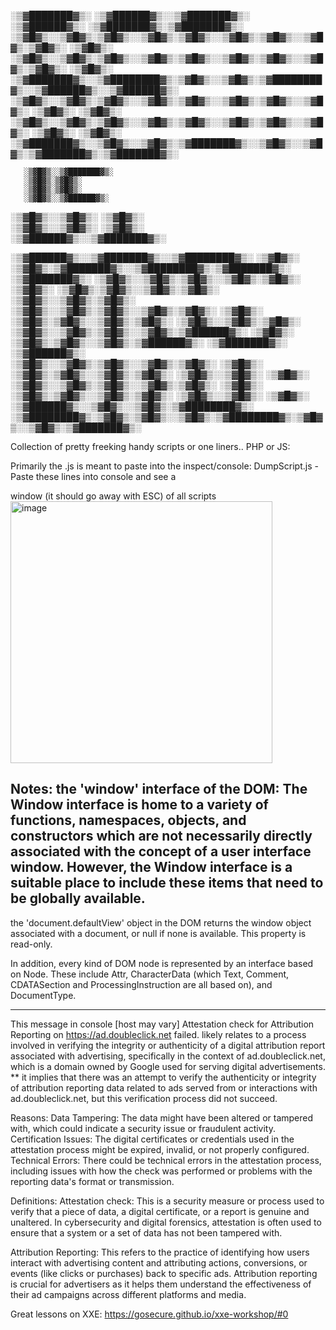 


░▒▓███████▓▒░ ░▒▓██████▓▒░░▒▓███████▓▒░ ░▒▓██████▓▒░ ░▒▓███████▓▒░▒▓███████▓▒░                                         
░▒▓█▓▒░░▒▓█▓▒░▒▓█▓▒░░▒▓█▓▒░▒▓█▓▒░░▒▓█▓▒░▒▓█▓▒░░▒▓█▓▒░▒▓█▓▒░     ░▒▓█▓▒░                                                
░▒▓█▓▒░░▒▓█▓▒░▒▓█▓▒░░▒▓█▓▒░▒▓█▓▒░░▒▓█▓▒░▒▓█▓▒░░▒▓█▓▒░▒▓█▓▒░     ░▒▓█▓▒░                                                
░▒▓███████▓▒░░▒▓████████▓▒░▒▓█▓▒░░▒▓█▓▒░▒▓████████▓▒░░▒▓██████▓▒░░▒▓██████▓▒░                                          
░▒▓█▓▒░░▒▓█▓▒░▒▓█▓▒░░▒▓█▓▒░▒▓█▓▒░░▒▓█▓▒░▒▓█▓▒░░▒▓█▓▒░      ░▒▓█▓▒░     ░▒▓█▓▒░                                         
░▒▓█▓▒░░▒▓█▓▒░▒▓█▓▒░░▒▓█▓▒░▒▓█▓▒░░▒▓█▓▒░▒▓█▓▒░░▒▓█▓▒░      ░▒▓█▓▒░     ░▒▓█▓▒░                                         
░▒▓███████▓▒░░▒▓█▓▒░░▒▓█▓▒░▒▓███████▓▒░░▒▓█▓▒░░▒▓█▓▒░▒▓███████▓▒░▒▓███████▓▒░                                          
                                                                                                                       
                                                                                                                       
       ░▒▓█▓▒░░▒▓███████▓▒░                                                                                            
       ░▒▓█▓▒░▒▓█▓▒░                                                                                                   
       ░▒▓█▓▒░▒▓█▓▒░                                                                                                   
       ░▒▓█▓▒░░▒▓██████▓▒░                                                                                             
░▒▓█▓▒░░▒▓█▓▒░      ░▒▓█▓▒░                                                                                            
░▒▓█▓▒░░▒▓█▓▒░      ░▒▓█▓▒░                                                                                            
 ░▒▓██████▓▒░░▒▓███████▓▒░                                                                                             
                                                                                                                       
                                                                                                                          
 ░▒▓██████▓▒░░▒▓███████▓▒░░▒▓████████▓▒░      ░▒▓█▓▒░      ░▒▓█▓▒░▒▓███████▓▒░░▒▓████████▓▒░▒▓███████▓▒░ ░▒▓███████▓▒░ 
░▒▓█▓▒░░▒▓█▓▒░▒▓█▓▒░░▒▓█▓▒░▒▓█▓▒░             ░▒▓█▓▒░      ░▒▓█▓▒░▒▓█▓▒░░▒▓█▓▒░▒▓█▓▒░      ░▒▓█▓▒░░▒▓█▓▒░▒▓█▓▒░        
░▒▓█▓▒░░▒▓█▓▒░▒▓█▓▒░░▒▓█▓▒░▒▓█▓▒░             ░▒▓█▓▒░      ░▒▓█▓▒░▒▓█▓▒░░▒▓█▓▒░▒▓█▓▒░      ░▒▓█▓▒░░▒▓█▓▒░▒▓█▓▒░        
░▒▓█▓▒░░▒▓█▓▒░▒▓█▓▒░░▒▓█▓▒░▒▓██████▓▒░        ░▒▓█▓▒░      ░▒▓█▓▒░▒▓█▓▒░░▒▓█▓▒░▒▓██████▓▒░ ░▒▓███████▓▒░ ░▒▓██████▓▒░  
░▒▓█▓▒░░▒▓█▓▒░▒▓█▓▒░░▒▓█▓▒░▒▓█▓▒░             ░▒▓█▓▒░      ░▒▓█▓▒░▒▓█▓▒░░▒▓█▓▒░▒▓█▓▒░      ░▒▓█▓▒░░▒▓█▓▒░      ░▒▓█▓▒░ 
░▒▓█▓▒░░▒▓█▓▒░▒▓█▓▒░░▒▓█▓▒░▒▓█▓▒░             ░▒▓█▓▒░      ░▒▓█▓▒░▒▓█▓▒░░▒▓█▓▒░▒▓█▓▒░      ░▒▓█▓▒░░▒▓█▓▒░      ░▒▓█▓▒░ 
 ░▒▓██████▓▒░░▒▓█▓▒░░▒▓█▓▒░▒▓████████▓▒░      ░▒▓████████▓▒░▒▓█▓▒░▒▓█▓▒░░▒▓█▓▒░▒▓████████▓▒░▒▓█▓▒░░▒▓█▓▒░▒▓███████▓▒░  
                                                                                                                       
                                                                                                                       


Collection of pretty freeking handy scripts or one liners.. PHP or JS:

Primarily the .js is meant to paste into the inspect/console:
DumpScript.js - Paste these lines into console and see a <div> window (it should go away with ESC) of all scripts
<img width="419" alt="image" src="https://github.com/djsubstance/Essential-JS-or-PHP-one-liners/assets/20057689/a944fd34-1e76-4001-8962-b97032901427">


Notes:
the 'window' interface of the DOM:
The Window interface is home to a variety of functions, namespaces, objects, and constructors which are not necessarily directly associated with the 
concept of a user interface window. However, the Window interface is a suitable place to include these items that need to be globally available.
--------
the 'document.defaultView' object in the DOM returns the window object associated with a document, or null if none is available. This property is read-only.

In addition, every kind of DOM node is represented by an interface based on Node. These include Attr, CharacterData (which Text, Comment, CDATASection 
and ProcessingInstruction are all based on), and DocumentType.

---------
This message in console [host may vary] Attestation check for Attribution Reporting on https://ad.doubleclick.net failed.
likely relates to a process involved in verifying the integrity or authenticity of a digital attribution report associated with advertising, 
specifically in the context of ad.doubleclick.net, which is a domain owned by Google used for serving digital advertisements.
** it implies that there was an attempt to verify the authenticity or integrity of attribution reporting data related to ads served from or 
interactions with ad.doubleclick.net, but this verification process did not succeed.  

Reasons:
Data Tampering: The data might have been altered or tampered with, which could indicate a security issue or fraudulent activity.
Certification Issues: The digital certificates or credentials used in the attestation process might be expired, invalid, or not properly configured.
Technical Errors: There could be technical errors in the attestation process, including issues with how the check was performed or problems
with the reporting data's format or transmission.
 
Definitions:
Attestation check: This is a security measure or process used to verify that a piece of data, a digital certificate, or a report is genuine 
and unaltered. In cybersecurity and digital forensics, attestation is often used to ensure that a system or a set of data has not been tampered with.

Attribution Reporting: This refers to the practice of identifying how users interact with advertising content and attributing actions, 
conversions, or events (like clicks or purchases) back to specific ads. Attribution reporting is crucial for advertisers as it helps
them understand the effectiveness of their ad campaigns across different platforms and media.


Great lessons on XXE: https://gosecure.github.io/xxe-workshop/#0

